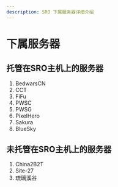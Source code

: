 ```yaml
---
description: SRO 下属服务器详细介绍
---
```


# 下属服务器

## 托管在SRO主机上的服务器

1. BedwarsCN
2. CCT
3. FiFu
4. PWSC
5. PWSG
6. PixelHero
7. Sakura
8. BlueSky

## 未托管在SRO主机上的服务器

1. China2B2T
2. Site-27
3. 琉璃溪谷

